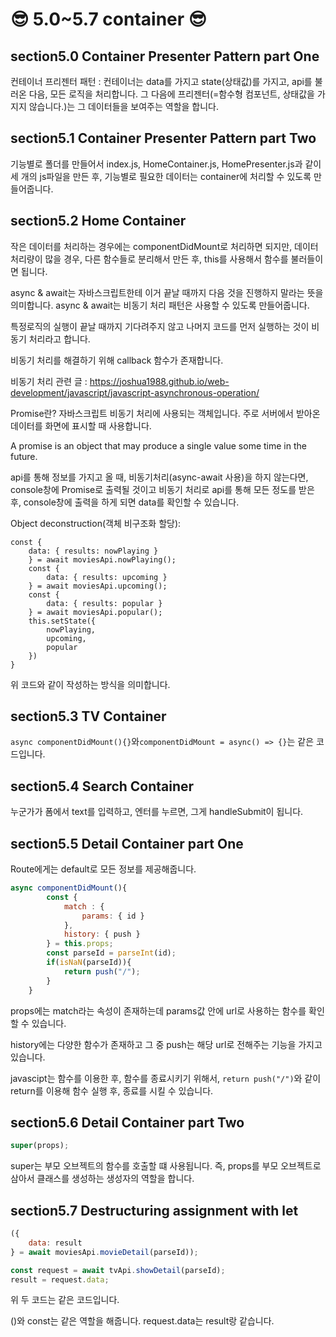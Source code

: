 # 😎 5.0~5.7 container 😎

## section5.0 Container Presenter Pattern part One

컨테이너 프리젠터 패턴 : 컨테이너는 data를 가지고 state(상태값)를 가지고, api를 불러온 다음, 모든 로직을 처리합니다. 그 다음에 프리젠터(=함수형 컴포넌트, 상태값을 가지지 않습니다.)는 그 데이터들을 보여주는 역할을 합니다.

## section5.1 Container Presenter Pattern part Two

기능별로 폴더를 만들어서 index.js, HomeContainer.js, HomePresenter.js과 같이 세 개의 js파일을 만든 후, 기능별로 필요한 데이터는 container에 처리할 수 있도록 만들어줍니다.

## section5.2 Home Container

작은 데이터를 처리하는 경우에는 componentDidMount로 처리하면 되지만, 데이터 처리량이 많을 경우, 다른 함수들로 분리해서 만든 후, this를 사용해서 함수를 불러들이면 됩니다.

async & await는 자바스크립트한테 이거 끝날 때까지 다음 것을 진행하지 말라는 뜻을 의미합니다. async & await는 비동기 처리 패턴은 사용할 수 있도록 만들어줍니다.

특정로직의 실행이 끝날 때까지 기다려주지 않고 나머지 코드를 먼저 실행하는 것이 비동기 처리라고 합니다.

비동기 처리를 해결하기 위해 callback 함수가 존재합니다.

비동기 처리 관련 글 : <https://joshua1988.github.io/web-development/javascript/javascript-asynchronous-operation/>

Promise란? 자바스크립트 비동기 처리에 사용되는 객체입니다. 주로 서버에서 받아온 데이터를 화면에 표시할 때 사용합니다.

A promise is an object that may produce a single value some time in the future.

api를 통해 정보를 가지고 올 때, 비동기처리(async-await 사용)을 하지 않는다면, console창에 Promise로 출력될 것이고 비동기 처리로 api를 통해 모든 정도를 받은 후, console창에 출력을 하게 되면 data를 확인할 수 있습니다.

Object deconstruction(객체 비구조화 할당):

```javascipts
const {
    data: { results: nowPlaying }
    } = await moviesApi.nowPlaying();
    const {
        data: { results: upcoming }
    } = await moviesApi.upcoming();
    const {
        data: { results: popular }
    } = await moviesApi.popular();
    this.setState({
        nowPlaying,
        upcoming,
        popular
    })
}
```

위 코드와 같이 작성하는 방식을 의미합니다.

## section5.3 TV Container

```async componentDidMount(){}```와```componentDidMount = async() => {}```는 같은 코드입니다.

## section5.4 Search Container

누군가가 폼에서 text를 입력하고, 엔터를 누르면, 그게 handleSubmit이 됩니다.

## section5.5 Detail Container part One

Route에게는 default로 모든 정보를 제공해줍니다.

```javascript
async componentDidMount(){
        const {
            match : {
                params: { id }
            },
            history: { push }
        } = this.props;
        const parseId = parseInt(id);
        if(isNaN(parseId)){
            return push("/");
        }
    }
```

props에는 match라는 속성이 존재하는데 params값 안에 url로 사용하는 함수를 확인할 수 있습니다.

history에는 다양한 함수가 존재하고 그 중 push는 해당 url로 전해주는 기능을 가지고 있습니다.

javascipt는 함수를 이용한 후, 함수를 종료시키기 위해서, ```return push("/")```와 같이 return를 이용해 함수 실행 후, 종료를 시킬 수 있습니다.

## section5.6 Detail Container part Two

```javascript
super(props);
```

super는 부모 오브젝트의 함수를 호출할 떄 사용됩니다.
즉, props를 부모 오브젝트로 삼아서 클래스를 생성하는 생성자의 역할을 합니다.

## section5.7 Destructuring assignment with let

```javascript
({
    data: result
} = await moviesApi.movieDetail(parseId));
```

```javascript
const request = await tvApi.showDetail(parseId);
result = request.data;
```

위 두 코드는 같은 코드입니다.

()와 const는 같은 역할을 해줍니다. request.data는 result랑 같습니다.

